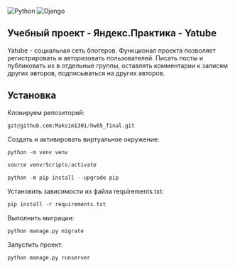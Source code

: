 
![Python](https://img.shields.io/badge/python-3670A0?style=for-the-badge&logo=python&logoColor=ffdd54) ![Django](https://img.shields.io/badge/django-%23092E20.svg?style=for-the-badge&logo=django&logoColor=white)

## Учебный проект - Яндекс.Практика - Yatube
Yatube - социальная сеть блогеров. Функционал проекта позволяет регистрировать и авторизовать пользователей.  Писать посты и публиковать их в отдельные группы, оставлять комментарии к записям других авторов, подписываться на других авторов.

## **Установка**
Клонируем репозиторий:
```python
git@github.com:Maksim1301/hw05_final.git
```
Cоздать и активировать виртуальное окружение:

```python
python -m venv venv
```
```python
source venv/Scripts/activate
```
```python
python -m pip install --upgrade pip
```
Установить зависимости из файла requirements.txt:
```python
pip install -r requirements.txt
```
Выполнить миграции:
```python
python manage.py migrate
```
Запустить проект:
```python
python manage.py runserver
```
